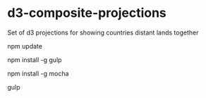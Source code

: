 # d3-composite-projections
Set of d3 projections for showing countries distant lands together


npm update

npm install -g gulp

npm install -g mocha


gulp